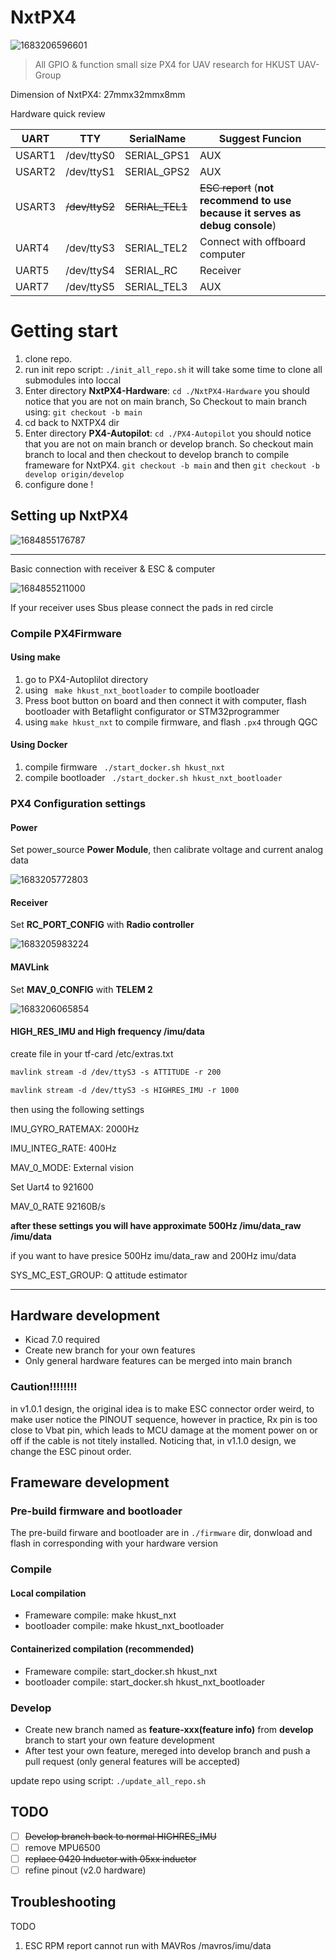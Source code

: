 # NxtPX4

<img src="./image/README/1683206596601.png" alt="1683206596601"  />

> All GPIO & function small size PX4 for UAV research for HKUST UAV-Group

Dimension of NxtPX4: 27mmx32mmx8mm

Hardware quick review

| UART   | TTY             | SerialName       | Suggest Funcion                                                                      |
| ------ | --------------- | ---------------- | ------------------------------------------------------------------------------------ |
| USART1 | /dev/ttyS0      | SERIAL_GPS1      | AUX                                                                                  |
| USART2 | /dev/ttyS1      | SERIAL_GPS2      | AUX                                                                                  |
| USART3 | ~~/dev/ttyS2~~ | ~~SERIAL_TEL1~~ | ~~ESC report~~ (**not recommend to use because it serves as debug console**) |
| UART4  | /dev/ttyS3      | SERIAL_TEL2      | Connect with offboard computer                                                       |
| UART5  | /dev/ttyS4      | SERIAL_RC        | Receiver                                                                             |
| UART7  | /dev/ttyS5      | SERIAL_TEL3      | AUX                                                                                  |

# Getting start

1. clone repo.
2. run init repo script:  `./init_all_repo.sh`
   it will take some time to clone all submodules into loccal
3. Enter directory **NxtPX4-Hardware**:     `cd ./NxtPX4-Hardware`
   you should notice that you are not on main branch, So Checkout to main branch using:  `git checkout -b main`
4. cd back to NXTPX4 dir
5. Enter directory **PX4-Autopilot**:   `cd ./PX4-Autopilot`
   you should notice that you are not on main branch or develop branch. So checkout main branch to local and then checkout to develop branch to compile frameware for NxtPX4.
   `git checkout -b main` and then `git checkout -b develop origin/develop`
6. configure done !

## Setting up NxtPX4

![1684855176787](image/README/1684855176787.png)

---

Basic connection with receiver & ESC & computer

![1684855211000](image/README/1684855211000.png)

If your receiver uses Sbus please connect the pads in red circle

### Compile PX4Firmware

#### Using make

1. go to PX4-Autoplilot directory
2. using ` make hkust_nxt_bootloader` to compile bootloader
3. Press boot button on board and then connect it with computer, flash bootloader with Betaflight configurator or STM32programmer
4. using `make hkust_nxt` to compile firmware, and flash `.px4` through QGC

#### Using Docker

1. compile firmware ` ./start_docker.sh hkust_nxt`
2. compile bootloader ` ./start_docker.sh hkust_nxt_bootloader`

### PX4 Configuration settings

#### Power

Set power_source  **Power Module**, then calibrate voltage and current analog data

![1683205772803](image/README/1683205772803.png)

#### Receiver

Set **RC_PORT_CONFIG** with **Radio controller**

![1683205983224](image/README/1683205983224.png)

#### MAVLink

Set **MAV_0_CONFIG** with **TELEM 2**

![1683206065854](image/README/1683206065854.png)

#### HIGH_RES_IMU and High frequency /imu/data

create file in your tf-card  /etc/extras.txt

```txt
mavlink stream -d /dev/ttyS3 -s ATTITUDE -r 200

mavlink stream -d /dev/ttyS3 -s HIGHRES_IMU -r 1000
```

then using the following settings

IMU_GYRO_RATEMAX: 2000Hz

IMU_INTEG_RATE: 400Hz

MAV_0_MODE: External vision

Set Uart4 to 921600

MAV_0_RATE 92160B/s

**after these settings you will have approximate 500Hz /imu/data_raw /imu/data**

if you want to have presice 500Hz imu/data_raw and 200Hz imu/data

SYS_MC_EST_GROUP: Q attitude estimator

---

## Hardware development

* Kicad 7.0 required
* Create new branch for your own features
* Only general hardware features can be merged into main branch

### Caution!!!!!!!!

in v1.0.1 design, the original idea is to make ESC connector order weird, to make user notice the PINOUT sequence, however in practice, Rx pin is too close to Vbat pin, which leads to MCU damage at the moment power on or off if the cable is not titely installed.  Noticing that, in v1.1.0 design, we change the ESC pinout order.

## Frameware development

### Pre-build firmware and bootloader

The pre-build firware and bootloader are in  `./firmware` dir, donwload and flash in corresponding with your hardware version

### Compile

#### Local compilation

* Frameware compile: make hkust_nxt
* bootloader compile: make hkust_nxt_bootloader

#### Containerized compilation (recommended)

* Frameware compile: start_docker.sh hkust_nxt
* bootloader compile: start_docker.sh hkust_nxt_bootloader

### Develop

* Create new branch named as **feature-xxx(feature info)** from **develop** branch to start your own feature development
* After test your own feature, mereged into develop branch and push a pull request (only general features will be accepted)

update repo using script: `./update_all_repo.sh`

## TODO

- [ ] ~~Develop branch back to normal HIGHRES_IMU~~
- [ ] remove MPU6500
- [ ] ~~replace 0420 Inductor with 05xx inductor~~
- [ ] refine pinout (v2.0 hardware)

## Troubleshooting

TODO

1. ESC RPM report cannot run with MAVRos /mavros/imu/data
